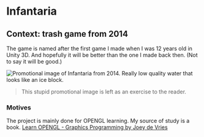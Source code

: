# Infantaria


## Context: trash game from 2014

The game is named after the first game I made when I was 12 years old in Unity 3D.
And hopefully it will be better than the one I made back then. (Not to say it will be good.)

![Promotional image of Infantaria from 2014. Really low quality water that looks like an ice block.](https://github.com/user-attachments/assets/b8d79550-67f6-458d-b770-489dc5f97422)


> This stupid promotional image is left as an exercise to the reader.

### Motives
The project is mainly done for OPENGL learning. 
My source of study is a book.
[Learn OPENGL - Graphics Programming by Joey de Vries](https://learnopengl.com/book/book_pdf.pdf)

